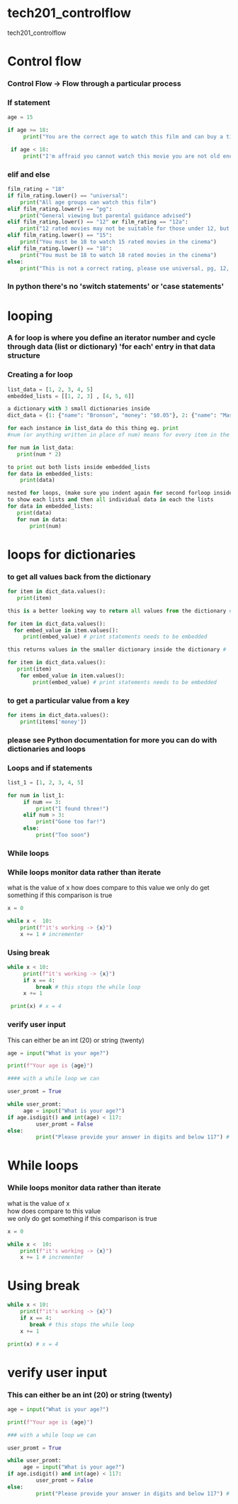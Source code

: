 # tech201_controlflow
tech201_controlflow


# Control flow

### Control Flow -> Flow through a particular process

### If statement

```python
age = 15

if age >= 18:
     print("You are the correct age to watch this film and can buy a ticket")  

 if age < 18:  
     print("I'm affraid you cannot watch this movie you are not old enough")
```
### elif and else
```python
film_rating = "18"  
if film_rating.lower() == "universal":  
    print("All age groups can watch this film")  
elif film_rating.lower() == "pg":  
    print("General viewing but parental guidance advised")  
elif film_rating.lower() == "12" or film_rating == "12a":  
    print("12 rated movies may not be suitable for those under 12, but supervision is recommended")  
elif film_rating.lower() == "15":  
    print("You must be 18 to watch 15 rated movies in the cinema")  
elif film_rating.lower() == "18":   
    print("You must be 18 to watch 18 rated movies in the cinema")   
else:
    print("This is not a correct rating, please use universal, pg, 12, 15, 18")  
```
### In python there's no 'switch statements' or 'case statements'


# looping

### A for loop is where you define an iterator number and cycle through data (list or dictionary) 'for each' entry in that data structure

### Creating a for loop
```python
list_data = [1, 2, 3, 4, 5]  
embedded_lists = [[1, 2, 3] , [4, 5, 6]]  

a dictionary with 3 small dictionaries inside  
dict_data = {1: {"name": "Bronson", "money": "$0.05"}, 2: {"name": "Masha", "money": "$3.66"}, 3: {"name": "Roscoe", "money": "$1.14"}}  

for each instance in list_data do this thing eg. print  
#num (or anything written in place of num) means for every item in the list  

for num in list_data:
   print(num * 2)

to print out both lists inside embedded_lists
for data in embedded_lists:
    print(data)

nested for loops, (make sure you indent again for second forloop inside)
to show each lists and then all individual data in each the lists
for data in embedded_lists:
   print(data)
   for num in data:
       print(num)
```
# loops for dictionaries

### to get all values back from the dictionary
```python
for item in dict_data.values():  
   print(item)  

this is a better looking way to return all values from the dictionary #  

for item in dict_data.values():
  for embed_value in item.values():
     print(embed_value) # print statements needs to be embedded

this returns values in the smaller dictionary inside the dictionary #

for item in dict_data.values():
   print(item)
    for embed_value in item.values():
        print(embed_value) # print statements needs to be embedded
```
### to get a particular value from a key
```python
for items in dict_data.values():
    print(items['money'])
```
### please see Python documentation for more you can do with dictionaries and loops

### Loops and if statements
```python
list_1 = [1, 2, 3, 4, 5]  

for num in list_1:  
     if num == 3:   
         print("I found three!")  
     elif num > 3:  
         print("Gone too far!")  
     else:  
         print("Too soon")  
```
### While loops

### While loops monitor data rather than iterate


what is the value of x
how does compare to this value
we only do get something if this comparison is true
```python
x = 0

while x <  10:
    print(f"it's working -> {x}")
    x += 1 # incrementer
```
### Using break
```python
while x < 10:
     print(f"it's working -> {x}")
     if x == 4:
         break # this stops the while loop
     x += 1

 print(x) # x = 4
```
### verify user input
This can either be an int (20) or string (twenty)  
```python
age = input("What is your age?")

print(f"Your age is {age}")

#### with a while loop we can

user_promt = True

while user_promt:
     age = input("What is your age?")
if age.isdigit() and int(age) < 117:
         user_promt = False
else:
         print("Please provide your answer in digits and below 117") # print(f"Your age is {age}")
```
# While loops

### While loops monitor data rather than iterate


what is the value of x  
how does compare to this value  
we only do get something if this comparison is true  
```python
x = 0

while x <  10:  
    print(f"it's working -> {x}") 
    x += 1 # incrementer  
```
# Using break
```python
while x < 10:  
    print(f"it's working -> {x}")  
    if x == 4:  
       break # this stops the while loop  
    x += 1  

print(x) # x = 4
```
# verify user input
### This can either be an int (20) or string (twenty)
```python
age = input("What is your age?")  

print(f"Your age is {age}")  

### with a while loop we can  

user_promt = True  

while user_promt:  
     age = input("What is your age?")  
if age.isdigit() and int(age) < 117:  
         user_promt = False  
else:
         print("Please provide your answer in digits and below 117") # print(f"Your age is {age}")  
```
